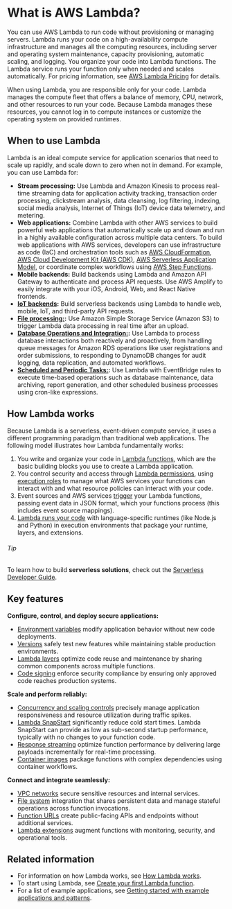 # What is AWS Lambda?

You can use AWS Lambda to run code without provisioning or managing servers. Lambda runs your code on a high-availability compute infrastructure and manages all the computing resources,
including server and operating system maintenance, capacity provisioning, automatic scaling, and logging. You organize your code into Lambda functions.
The Lambda service runs your function only when needed and scales automatically. For pricing information, see [AWS Lambda Pricing](https://aws.amazon.com/lambda/pricing/ "https://aws.amazon.com/lambda/pricing/") for details.

When using Lambda, you are responsible only for your code. Lambda manages the compute fleet that offers a
balance of memory, CPU, network, and other resources to run your code. Because Lambda manages these resources, you
cannot log in to compute instances or customize the operating system on provided
runtimes.

## When to use Lambda

Lambda is an ideal compute service for application scenarios that need to scale up rapidly, and scale down to
zero when not in demand. For example, you can use Lambda for:

* **Stream processing:** Use Lambda and Amazon Kinesis to process real-time streaming data for application activity tracking, transaction order processing, clickstream analysis, data cleansing, log filtering, indexing, social media analysis, Internet of Things (IoT) device data telemetry, and metering.
* **Web applications:** Combine Lambda with other AWS services to build powerful web applications that automatically scale up and down and run in a highly available configuration across multiple data centers.
  To build web applications with AWS services, developers can use infrastructure as code (IaC) and orchestration tools such as [AWS CloudFormation](https://aws.amazon.com/cloudformation "https://aws.amazon.com/cloudformation"), [AWS Cloud Development Kit (AWS CDK)](https://aws.amazon.com/cdk "https://aws.amazon.com/cdk"), [AWS Serverless Application Model](https://aws.amazon.com/serverless/sam "https://aws.amazon.com/serverless/sam"), or coordinate complex workflows using
  [AWS Step Functions](https://aws.amazon.com/step-functions "https://aws.amazon.com/step-functions").
* **Mobile backends:** Build backends using Lambda and Amazon API Gateway to authenticate and process API requests. Use AWS Amplify to easily integrate with your iOS, Android, Web, and React Native frontends.
* **[IoT backends](./services-iot.html "./services-iot.html"):** Build serverless backends using Lambda to handle web, mobile, IoT, and third-party API requests.
* **[File processing:](./example-apps.html#examples-apps-file "./example-apps.html#examples-apps-file"):** Use Amazon Simple Storage Service (Amazon S3) to trigger Lambda data processing in real time after an upload.
* **[Database Operations and Integration:](./example-apps.html#examples-apps-database "./example-apps.html#examples-apps-database"):** Use Lambda to process database interactions both reactively and proactively, from handling queue messages for Amazon RDS operations like user registrations and order submissions,
  to responding to DynamoDB changes for audit logging, data replication, and automated workflows.
* **[Scheduled and Periodic Tasks:](./example-apps.html#examples-apps-scheduled "./example-apps.html#examples-apps-scheduled"):** Use Lambda with EventBridge rules to execute time-based operations such as database maintenance, data archiving, report generation, and other scheduled business processes using cron-like expressions.

## How Lambda works

Because Lambda is a serverless, event-driven compute service, it uses a different programming paradigm than traditional web applications.
The following model illustrates how Lambda fundamentally works:

1. You write and organize your code in [Lambda functions](./concepts-basics.html#gettingstarted-concepts-function "./concepts-basics.html#gettingstarted-concepts-function"), which are the basic building blocks you use to create a Lambda application.
2. You control security and access through [Lambda permissions](./lambda-permissions.html "./lambda-permissions.html"), using [execution roles](./lambda-intro-execution-role.html "./lambda-intro-execution-role.html") to manage what AWS services your functions can interact with and what resource policies can interact with your code.
3. Event sources and AWS services [trigger](./concepts-event-driven-architectures.html "./concepts-event-driven-architectures.html") your Lambda functions, passing event data in JSON format, which your functions process (this includes event source mappings).
4. [Lambda runs your code](./concepts-how-lambda-runs-code.html "./concepts-how-lambda-runs-code.html") with language-specific runtimes (like Node.js and Python) in execution environments that package your runtime, layers, and extensions.

###### Tip

To learn how to build **serverless solutions**, check out the [Serverless Developer Guide](https://docs.aws.amazon.com/serverless/latest/devguide/ "https://docs.aws.amazon.com/serverless/latest/devguide/").

## Key features

**Configure, control, and deploy secure applications:**

* [Environment variables](./configuration-envvars.html "./configuration-envvars.html") modify application behavior without new code deployments.
* [Versions](./configuration-versions.html "./configuration-versions.html") safely test new features while maintaining stable production environments.
* [Lambda layers](./chapter-layers.html "./chapter-layers.html") optimize code reuse and maintenance by sharing common components across multiple functions.
* [Code signing](./configuration-codesigning.html "./configuration-codesigning.html") enforce security compliance by ensuring only approved code reaches production systems.

**Scale and perform reliably:**

* [Concurrency and scaling controls](./lambda-concurrency.html "./lambda-concurrency.html") precisely manage application responsiveness and resource utilization during traffic spikes.
* [Lambda SnapStart](./snapstart.html "./snapstart.html") significantly reduce cold start times. Lambda SnapStart can provide as low as sub-second startup performance, typically with no changes to your function code.
* [Response streaming](./configuration-response-streaming.html "./configuration-response-streaming.html") optimize function performance by delivering large payloads incrementally for real-time processing.
* [Container images](./images-create.html "./images-create.html") package functions with complex dependencies using container workflows.

**Connect and integrate seamlessly:**

* [VPC networks](./configuration-vpc.html "./configuration-vpc.html") secure sensitive resources and internal services.
* [File system](./configuration-filesystem.html "./configuration-filesystem.html") integration that shares persistent data and manage stateful operations across function invocations.
* [Function URLs](./urls-configuration.html "./urls-configuration.html") create public-facing APIs and endpoints without additional services.
* [Lambda extensions](./lambda-extensions.html "./lambda-extensions.html") augment functions with monitoring, security, and operational tools.

## Related information

* For information on how Lambda works, see [How Lambda works](./concepts-basics.html "./concepts-basics.html").
* To start using Lambda, see [Create your first Lambda function](./getting-started.html "./getting-started.html").
* For a list of example applications, see [Getting started with example applications and patterns](./example-apps.html "./example-apps.html").
